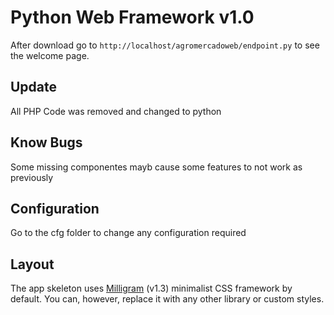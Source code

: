 # Python Web Framework v1.0

After download go to `http://localhost/agromercadoweb/endpoint.py` to see the welcome page.

## Update

All PHP Code was removed and changed to python


## Know Bugs

Some missing componentes mayb cause some features to not work as previously


## Configuration

Go to the cfg folder to change any configuration required


## Layout

The app skeleton uses [Milligram](https://milligram.io/) (v1.3) minimalist CSS
framework by default. You can, however, replace it with any other library or
custom styles.
